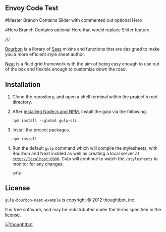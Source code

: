 ## Envoy Code Test

#Master Branch
Contains Slider with commented out optional Hero

#Hero Branch
Contains optional Hero that would replace Slider feature

///

[Bourbon] is a library of [Sass] mixins and functions that are designed to make
you a more efficient style sheet author.

[Neat] is a fluid grid framework with the aim of being easy enough to
use out of the box and flexible enough to customize down the road.

  [Bourbon]: http://bourbon.io/
  [Neat]: https://neat.bourbon.io/
  [Sass]: http://sass-lang.com

## Installation

1. Clone the repository, and open a shell terminal within the project's root
   directory.

1. After [installing Node.js and NPM], install the gulp via the following.

   ```
   npm install --global gulp-cli
   ```

1. Install the project packages.

   ```
   npm install
   ```

1. Run the default `gulp` command which will complie the stylesheets, with
   Bourbon and Neat inclded as well as creating a local server at
   [`http://localhost:8000`](http://localhost:8000). Gulp will continue to watch
   the `/stylesheets` to monitor for any changes.

   ```
   gulp
   ```


[installing Node.js and NPM]: https://docs.npmjs.com/getting-started/installing-node/

## License

`gulp-bourbon-neat-example` is copyright © 2012 [thoughtbot, inc.][thoughtbot]

It is free software, and may be redistributed under the terms specified in the
[license].

[![thoughtbot][thoughtbot-logo]][thoughtbot]

  [license]: LICENSE.md
  [thoughtbot]: https://thoughtbot.com?utm_source=github
  [thoughtbot-logo]: http://presskit.thoughtbot.com/images/thoughtbot-logo-for-readmes.svg
